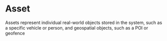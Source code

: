 # Asset

Assets represent individual real-world objects stored in the system, such as a specific vehicle or person, and geospatial objects, such as a POI or geofence

